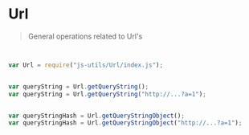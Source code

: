 
# Url

> General operations related to Url's


```javascript


var Url = require("js-utils/Url/index.js");


var queryString = Url.getQueryString();
var queryString = Url.getQueryString("http://...?a=1");


var queryStringHash = Url.getQueryStringObject();
var queryStringHash = Url.getQueryStringObject("http://...?a=1");


 ```